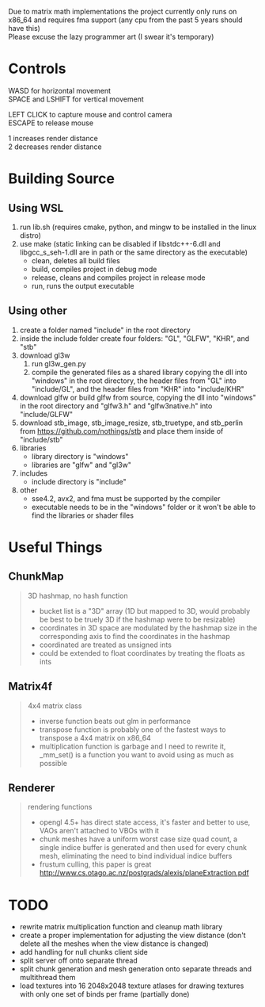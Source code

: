 Due to matrix math implementations the project currently only runs on x86_64 and requires fma support (any cpu from the past 5 years should have this)  
Please excuse the lazy programmer art (I swear it's temporary)  

# Controls

WASD for horizontal movement  
SPACE and LSHIFT for vertical movement  

LEFT CLICK to capture mouse and control camera  
ESCAPE to release mouse  

1 increases render distance  
2 decreases render distance  

# Building Source

## Using WSL
1. run lib.sh (requires cmake, python, and mingw to be installed in the linux distro)
2. use make (static linking can be disabled if libstdc++-6.dll and libgcc_s_seh-1.dll are in path or the same directory as the executable)
	- clean, deletes all build files
	- build, compiles project in debug mode
	- release, cleans and compiles project in release mode
	- run, runs the output executable

## Using other
1. create a folder named "include" in the root directory
2. inside the include folder create four folders: "GL", "GLFW", "KHR", and "stb"
3. download gl3w
	1. run gl3w_gen.py
	2. compile the generated files as a shared library copying the dll into "windows" in the root directory, the header files from "GL" into "include/GL", and the header files from "KHR" into "include/KHR"
4. download glfw or build glfw from source, copying the dll into "windows" in the root directory and "glfw3.h" and "glfw3native.h" into "include/GLFW"
5. download stb_image, stb_image_resize, stb_truetype, and stb_perlin from https://github.com/nothings/stb and place them inside of "include/stb"
6. libraries
	- library directory is "windows"
	- libraries are "glfw" and "gl3w"
7. includes
	- include directory is "include"
8. other
	- sse4.2, avx2, and fma must be supported by the compiler
	- executable needs to be in the "windows" folder or it won't be able to find the libraries or shader files

# Useful Things

## ChunkMap

> 3D hashmap, no hash function
> - bucket list is a "3D" array (1D but mapped to 3D, would probably be best to be truely 3D if the hashmap were to be resizable) 
> - coordinates in 3D space are modulated by the hashmap size in the corresponding axis to find the coordinates in the hashmap
> - coordinated are treated as unsigned ints
> - could be extended to float coordinates by treating the floats as ints

## Matrix4f

> 4x4 matrix class
> - inverse function beats out glm in performance
> - transpose function is probably one of the fastest ways to transpose a 4x4 matrix on x86_64
> - multiplication function is garbage and I need to rewrite it, \_mm_set() is a function you want to avoid using as much as possible

## Renderer

> rendering functions
> - opengl 4.5+ has direct state access, it's faster and better to use, VAOs aren't attached to VBOs with it
> - chunk meshes have a uniform worst case size quad count, a single indice buffer is generated and then used for every chunk mesh, eliminating the need to bind individual indice buffers
> - frustum culling, this paper is great http://www.cs.otago.ac.nz/postgrads/alexis/planeExtraction.pdf

# TODO

- rewrite matrix multiplication function and cleanup math library
- create a proper implementation for adjusting the view distance (don't delete all the meshes when the view distance is changed)
- add handling for null chunks client side
- split server off onto separate thread
- split chunk generation and mesh generation onto separate threads and multithread them
- load textures into 16 2048x2048 texture atlases for drawing textures with only one set of binds per frame (partially done)
